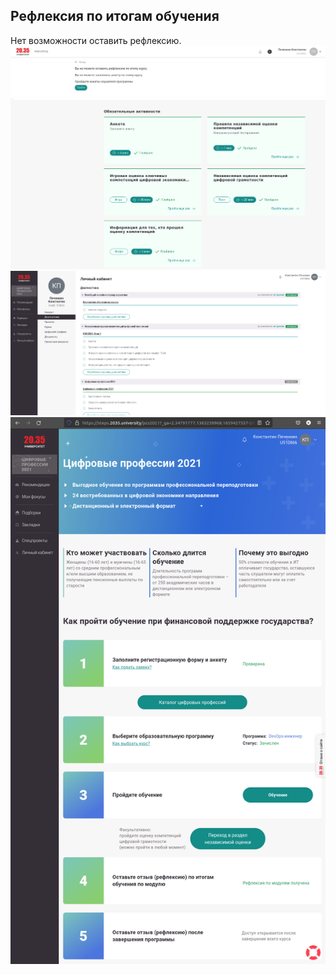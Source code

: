 ## Рефлексия по итогам обучения
Нет возможности оставить рефлексию.  
![refl_final](refl_final.png)  
![refl_final_anketa_1](refl_final_anketa_1.png)  
![refl_final_anketa_2](refl_final_anketa_2.png)
![refl_moduls](refl_moduls.png)

